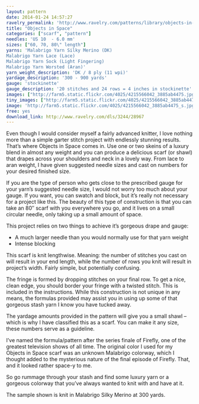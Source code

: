 ```yaml
---
layout: pattern
date: 2014-01-24 14:57:27
ravelry_permalink: 'http://www.ravelry.com/patterns/library/objects-in-space'
title: "Objects in Space"
categories: ["scarf", "pattern"]
needles: 'US 10  - 6.0 mm'
sizes: ["60, 70, 80\" length"]
yarns: 'Malabrigo Yarn Silky Merino (DK)
Malabrigo Yarn Lace (Lace)
Malabrigo Yarn Sock (Light Fingering)
Malabrigo Yarn Worsted (Aran)'
yarn_weight_description: 'DK / 8 ply (11 wpi)'
yardage_description: '300 - 900 yards'
gauge: 'stockinette'
gauge_description: '20 stitches and 24 rows = 4 inches in stockinette'
images: ["http://farm5.static.flickr.com/4025/4215566042_3885ab4475.jpg", "http://farm3.static.flickr.com/2729/4214795421_a1c545a6ae.jpg"]
tiny_images: ["http://farm5.static.flickr.com/4025/4215566042_3885ab4475_s.jpg", "http://farm3.static.flickr.com/2729/4214795421_a1c545a6ae_s.jpg"]
image: 'http://farm5.static.flickr.com/4025/4215566042_3885ab4475_s.jpg'
free: yes
download_link: http://www.ravelry.com/dls/3244/28967
---
```

<p>Even though I would consider myself a fairly advanced knitter, I love nothing more than a simple garter stitch project with endlessly stunning results. That’s where Objects in Space comes in. Use one or two skeins of a luxury blend in almost any weight and you can produce a delicious scarf (or shawl) that drapes across your shoulders and neck in a lovely way. From lace to aran weight, I have given suggested needle sizes and cast on numbers for your desired finished size.</p>

<p>If you are the type of person who gets close to the prescribed gauge for your yarn’s suggested needle size, I would not worry too much about your gauge. If you want, you can swatch and block, but it’s really not necessary for a project like this. The beauty of this type of construction is that you can take an 80″ scarf with you everywhere you go, and it lives on a small circular needle, only taking up a small amount of space.</p>

<p>This project relies on two things to achieve it’s gorgeous drape and gauge:</p>

<ul>
<li>A much larger needle than you would normally use for that yarn weight</li>

<li>Intense blocking</li>
</ul>

<p>This scarf is knit lengthwise. Meaning: the number of stitches you cast on will result in your end length, while the number of rows you knit will result in project’s width. Fairly simple, but potentially confusing.</p>

<p>The fringe is formed by dropping stitches on your final row. To get a nice, clean edge, you should border your fringe with a twisted stitch. This is included in the instructions. While this construction is not unique in any means, the formulas provided may assist you in using up some of that gorgeous stash yarn I know you have tucked away.</p>

<p>The yardage amounts provided in the pattern will give you a small shawl – which is why I have classified this as a scarf. You can make it any size, these numbers serve as a guideline.</p>

<p>I’ve named the formula/pattern after the series finale of Firefly, one of the greatest television shows of all time. The original color I used for my Objects in Space scarf was an unknown Malabrigo colorway, which I thought added to the mysterious nature of the final episode of Firefly. That, and it looked rather space-y to me.</p>

<p>So go rummage through your stash and find some luxury yarn or a gorgeous colorway that you’ve always wanted to knit with and have at it.</p>

<p>The sample shown is knit in Malabrigo Silky Merino at 300 yards.</p>